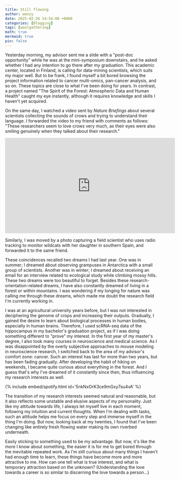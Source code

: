 ```yaml
---
title: Still flowing
author: wenzy
date: 2025-02-26 14:54:00 +0800
categories: [Blogging]
tags: [woolgathering]
math: true
mermaid: true
pin: false
---
```


Yesterday morning, my advisor sent me a slide with a "post-doc opportunity" while he was at the mini-symposium downstairs, and he asked whether I had any intention to go there after my graduation. This academic center, located in Finland, is calling for data-mining scientists, which suits my major well. But to be frank, I found myself a bit bored browsing the project information related to cancer multi-omics, pan-cancer analysis, and so on. These topics are close to what I've been doing for years. In contrast, a project named "The Spirit of the Forest: Atmospheric Data and Human Health" caught my eye instantly, although it requires knowledge and skills I haven't yet acquired.

On the same day, I watched a video sent by *Nature Briefings* about several scientists collecting the sounds of crows and trying to understand their language. I forwarded the video to my friend with comments as follows: "These researchers seem to love crows very much, as their eyes were also smiling genuinely when they talked about their research."

<iframe width="560" height="315" src="https://www.youtube.com/embed/KG9GdpV4adU?si=QLdxVLL7xF0jcaGd" title="YouTube video player" frameborder="0" allow="accelerometer; autoplay; clipboard-write; encrypted-media; gyroscope; picture-in-picture; web-share" referrerpolicy="strict-origin-when-cross-origin" allowfullscreen></iframe>

Similarly, I was moved by a photo capturing a field scientist who uses radio tracking to monitor wildcats with her daughter in southern Spain, and forwarded it to the same friend.

These coincidences recalled two dreams I had last year. One was in summer; I dreamed about observing grampuses in Antarctica with a small group of scientists. Another was in winter; I dreamed about receiving an email for an interview related to ecological study while climbing mossy hills. These two dreams were too beautiful to forget. Besides these research-orientation-related dreams, I have also constantly dreamed of living in a forest or within mountains. I was wondering if my longing for nature was calling me through these dreams, which made me doubt the research field I'm currently working in.

I was at an agricultural university years before, but I was not interested in deciphering the genome of crops and increasing their outputs. Gradually, I gained the desire to learn about biological processes in human bodies, especially in human brains. Therefore, I used scRNA-seq data of the hippocampus in my bachelor's graduation project, as if I was doing something different to "prove" my interest. In the first year of my master's degree, I also took many courses in neuroscience and medical science. As I was disappointed by the overly subjective approaches to mouse modeling in neuroscience research, I switched back to the area of my advisor's comfort zone: cancer. Such an interest has last for more than two years, but has been fading gradually. After developing the habit of hiking on weekends, I became quite curious about everything in the forest. And I guess that's why I've dreamed of it constantly since then, thus influencing my research interests as well.

{% include embed/spotify.html id='5nkNxOrK3ce9mGxy7su4vA' %}

The transition of my research interests seemed natural and reasonable, but it also reflects some unstable and elusive aspects of my personality. Just like my attitude towards life, I always let myself live in each moment, following my intuition and current thoughts. When I'm dealing with tasks, such an attitude helps me focus on every step and immerse myself in the thing I'm doing. But now, looking back at my twenties, I found that I've been changing like entirely fresh flowing water making its own riverbed underneath.

Easily sticking to something used to be my advantage. But now, it's like the more I know about something, the easier it is for me to get bored through the inevitable repeated work. As I'm still curious about many things I haven't had enough time to learn, these things have become more and more attractive to me. How can one tell what is true interest, and what is temporary attraction based on the unknown? (Understanding the love towards a career is so similar to discerning the love towards a person...)

